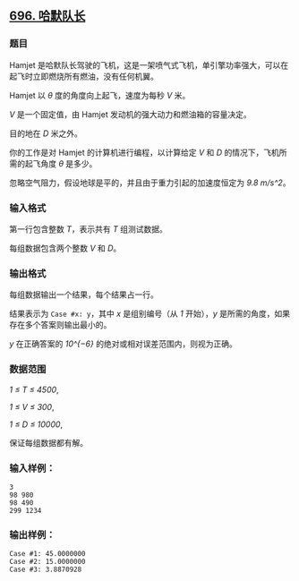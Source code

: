 ## [696. 哈默队长](https://www.acwing.com/problem/content/698/)

### 题目

Hamjet 是哈默队长驾驶的飞机，这是一架喷气式飞机，单引擎功率强大，可以在起飞时立即燃烧所有燃油，没有任何机翼。

Hamjet 以 *θ* 度的角度向上起飞，速度为每秒 *V* 米。

*V* 是一个固定值，由 Hamjet 发动机的强大动力和燃油箱的容量决定。

目的地在 *D* 米之外。

你的工作是对 Hamjet 的计算机进行编程，以计算给定 *V* 和 *D* 的情况下，飞机所需的起飞角度 *θ* 是多少。

忽略空气阻力，假设地球是平的，并且由于重力引起的加速度恒定为 *9.8 m/s^2*。

### 输入格式

第一行包含整数 *T*，表示共有 *T* 组测试数据。

每组数据包含两个整数 *V* 和 *D*。

### 输出格式

每组数据输出一个结果，每个结果占一行。

结果表示为 `Case #x: y`，其中 *x* 是组别编号（从 *1* 开始），*y* 是所需的角度，如果存在多个答案则输出最小的。

*y* 在正确答案的 *10^{−6}* 的绝对或相对误差范围内，则视为正确。

### 数据范围

*1 ≤ T ≤ 4500*,

*1 ≤ V ≤ 300*,

*1 ≤ D ≤ 10000*,

保证每组数据都有解。

### 输入样例：

```
3
98 980
98 490
299 1234
```

### 输出样例：

```
Case #1: 45.0000000
Case #2: 15.0000000
Case #3: 3.8870928
```
